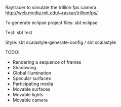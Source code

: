 Raytracer to simulate the trillion fps camera: http://web.media.mit.edu/~raskar/trillionfps/

To generate eclipse project files: sbt eclipse

Test: sbt test

Style: sbt scalastyle-generate-config / sbt scalastyle



TODO:
* Rendering a sequence of frames
* Shadowing
* Global illumination
* Specular surfaces
* Participating media
* Movable surfaces
* Movable lights
* Movable camera
